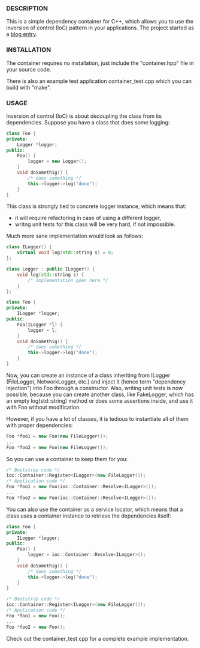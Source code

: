 ### DESCRIPTION

This is a simple dependency container for C++, which allows you to use the inversion of control (IoC) pattern in your applications.
The project started as a [blog entry](http://weblambdazero.blogspot.com/2013/08/dependency-injection-in-c.html).

### INSTALLATION

The container requires no installation, just include the "container.hpp" file in your source code.

There is also an example test application container_test.cpp which you can build with "make".

### USAGE

Inversion of control (IoC) is about decoupling the class from its dependencies. Suppose you have a class that does some logging:

```cpp
class Foo {
private:
    Logger *logger;
public:
    Foo() {
        logger = new Logger();
    }
    void doSomethig() {
        /* does something */
        this->logger->log("done");
    }
}
```

This class is strongly tied to concrete logger instance, which means that:
* it will require refactoring in case of using a different logger,
* writng unit tests for this class will be very hard, if not impossible.

Much more sane implementation would look as follows:

```cpp
class ILogger() {
    virtual void log(std::string s) = 0;
};

class Logger : public ILogger() {
    void log(std::string s) {
        /* implementation goes here */
    }
};

class Foo {
private:
    ILogger *logger;
public:
    Foo(ILogger *l) {
        logger = l;
    }
    void doSomethig() {
        /* does something */
        this->logger->log("done");
    }
}
```

Now, you can create an instance of a class inheriting from ILogger (FileLogger, NetworkLogger, etc.) and inject it (hence term "dependency injection") into Foo through a constructor.
Also, writing unit tests is now possible, because you can create another class, like FakeLogger, which has an empty log(std::string) method or does some assertions inside, and use it with Foo without modification.

However, if you have a lot of classes, it is tedious to instantiate all of them with proper dependencies:

```cpp
Foo *foo1 = new Foo(new FileLogger());
...
Foo *foo2 = new Foo(new FileLogger());
```

So you can use a container to keep them for you:

```cpp
/* Bootstrap code */
ioc::Container::Register<ILogger>(new FileLogger());
/* Application code */
Foo *foo1 = new Foo(ioc::Container::Resolve<ILogger>());
...
Foo *foo2 = new Foo(ioc::Container::Resolve<ILogger>());
```

You can also use the container as a service locator, which means that a class uses a container instance to retrieve the dependencies itself:

```cpp
class Foo {
private:
    ILogger *logger;
public:
    Foo() {
        logger = ioc::Container::Resolve<ILogger>();
    }
    void doSomethig() {
        /* does something */
        this->logger->log("done");
    }
}

/* Bootstrap code */
ioc::Container::Register<ILogger>(new FileLogger());
/* Application code */
Foo *foo1 = new Foo();
...
Foo *foo2 = new Foo();
```

Check out the container_test.cpp for a complete example implementation.
